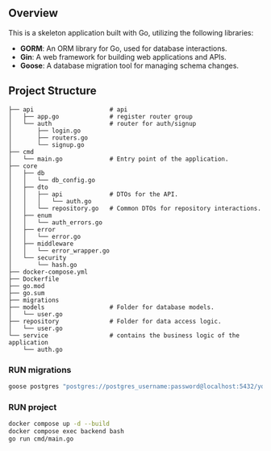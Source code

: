 ## Overview

This is a skeleton application built with Go, utilizing the following libraries:

- **GORM**: An ORM library for Go, used for database interactions.
- **Gin**: A web framework for building web applications and APIs.
- **Goose**: A database migration tool for managing schema changes.


## Project Structure
```
├── api                     # api
│   ├── app.go              # register router group
│   └── auth                # router for auth/signup
│       ├── login.go
│       ├── routers.go
│       └── signup.go
├── cmd
│   └── main.go             # Entry point of the application.
├── core
│   ├── db
│   │   └── db_config.go
│   ├── dto
│   │   ├── api             # DTOs for the API.
│   │   │   └── auth.go
│   │   └── repository.go   # Common DTOs for repository interactions.
│   ├── enum
│   │   └── auth_errors.go
│   ├── error
│   │   └── error.go
│   ├── middleware
│   │   └── error_wrapper.go
│   └── security
│       └── hash.go
├── docker-compose.yml
├── Dockerfile
├── go.mod
├── go.sum
├── migrations
├── models                  # Folder for database models.
│   └── user.go
├── repository              # Folder for data access logic.
│   └── user.go
└── service                 # contains the business logic of the application
    └── auth.go

```

### RUN migrations
```bash
goose postgres "postgres://postgres_username:password@localhost:5432/your_database_name?sslmode=disable" up
```

### RUN project
```bash
docker compose up -d --build
docker compose exec backend bash
go run cmd/main.go
```
